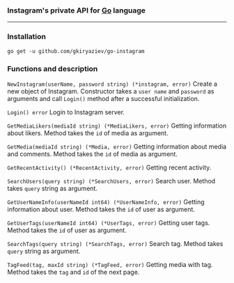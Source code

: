 ### Instagram's private API for [Go](www.golang.org) language

---

### Installation

`go get -u github.com/gkiryaziev/go-instagram`

### Functions and description

`NewInstagram(userName, password string) (*instagram, error)` Create a new object of Instagram. Constructor takes a `user name` and `password` as arguments and call `Login()` method after a successful initialization.

`Login() error` Login to Instagram server.

`GetMediaLikers(mediaId string) (*MediaLikers, error)` Getting information about likers. Method takes the `id` of media as argument.

`GetMedia(mediaId string) (*Media, error)` Getting information about media and comments. Method takes the `id` of media as argument.

`GetRecentActivity() (*RecentActivity, error)` Getting recent activity.

`SearchUsers(query string) (*SearchUsers, error)` Search user. Method takes `query` string as argument.

`GetUserNameInfo(userNameId int64) (*UserNameInfo, error)` Getting information about user. Method takes the `id` of user as argument.

`GetUserTags(userNameId int64) (*UserTags, error)` Getting user tags. Method takes the `id` of user as argument.

`SearchTags(query string) (*SearchTags, error)` Search tag. Method takes `query` string as argument.

`TagFeed(tag, maxId string) (*TagFeed, error)` Getting media with tag. Method takes the `tag` and `id` of the next page.

